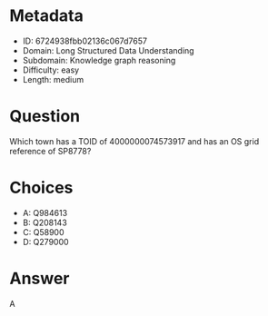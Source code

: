 # Metadata

- ID: 6724938fbb02136c067d7657
- Domain: Long Structured Data Understanding
- Subdomain: Knowledge graph reasoning
- Difficulty: easy
- Length: medium

# Question

Which town has a TOID of 4000000074573917 and has an OS grid reference of SP8778?

# Choices

- A: Q984613
- B: Q208143
- C: Q58900
- D: Q279000

# Answer

A
